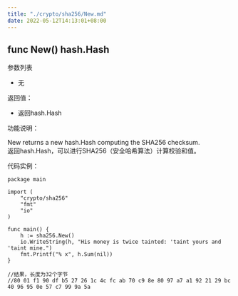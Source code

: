 ```yaml
---
title: "./crypto/sha256/New.md"
date: 2022-05-12T14:13:01+08:00
---
```

## func New() hash.Hash

参数列表

- 无

返回值：

- 返回hash.Hash

功能说明：

New returns a new hash.Hash computing the SHA256 checksum.  
返回hash.Hash，可以进行SHA256（安全哈希算法）计算校验和值。

代码实例：

  	package main
	
	import (
		"crypto/sha256"
		"fmt"
		"io"
	)
	
	func main() {
		h := sha256.New()
		io.WriteString(h, "His money is twice tainted: 'taint yours and 'taint mine.")
		fmt.Printf("% x", h.Sum(nil))
	}

	//结果，长度为32个字节
	//80 01 f1 90 df b5 27 26 1c 4c fc ab 70 c9 8e 80 97 a7 a1 92 21 29 bc 40 96 95 0e 57 c7 99 9a 5a
